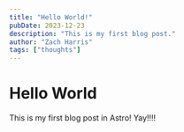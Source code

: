 ```yaml
---
title: "Hello World!"
pubDate: 2023-12-23
description: "This is my first blog post."
author: "Zach Harris"
tags: ["thoughts"]
---
```


# Hello World

This is my first blog post in Astro! Yay!!!!
